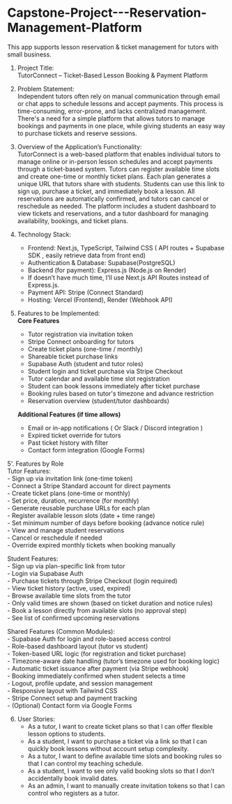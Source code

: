 # Capstone-Project---Reservation-Management-Platform

This app supports lesson reservation &amp; ticket management for tutors with small business.

1. Project Title:  
   TutorConnect – Ticket-Based Lesson Booking & Payment Platform

2. Problem Statement:  
   Independent tutors often rely on manual communication through email or chat apps to schedule lessons and accept payments. This process is time-consuming, error-prone, and lacks centralized management. There's a need for a simple platform that allows tutors to manage bookings and payments in one place, while giving students an easy way to purchase tickets and reserve sessions.

3. Overview of the Application’s Functionality:  
   TutorConnect is a web-based platform that enables individual tutors to manage online or in-person lesson schedules and accept payments through a ticket-based system. Tutors can register available time slots and create one-time or monthly ticket plans. Each plan generates a unique URL that tutors share with students. Students can use this link to sign up, purchase a ticket, and immediately book a lesson. All reservations are automatically confirmed, and tutors can cancel or reschedule as needed. The platform includes a student dashboard to view tickets and reservations, and a tutor dashboard for managing availability, bookings, and ticket plans.

4. Technology Stack:

   - Frontend: Next.js, TypeScript, Tailwind CSS ( API routes + Supabase SDK , easily retrieve data from front end)
   - Authentication & Database: Supabase(PostgreSQL)
   - Backend (for payment): Express.js (Node.js on Render)

   * If doesn’t have much time, I’ll use Next.js API Routes instead of Express.js.

   - Payment API: Stripe (Connect Standard)
   - Hosting: Vercel (Frontend), Render (Webhook API)

5. Features to be Implemented:  
   **Core Features**

   - Tutor registration via invitation token
   - Stripe Connect onboarding for tutors
   - Create ticket plans (one-time / monthly)
   - Shareable ticket purchase links
   - Supabase Auth (student and tutor roles)
   - Student login and ticket purchase via Stripe Checkout
   - Tutor calendar and available time slot registration
   - Student can book lessons immediately after ticket purchase
   - Booking rules based on tutor's timezone and advance restriction
   - Reservation overview (student/tutor dashboards)

   **Additional Features (if time allows)**

   - Email or in-app notifications ( Or Slack / Discord integration )
   - Expired ticket override for tutors
   - Past ticket history with filter
   - Contact form integration (Google Forms)

5'. Features by Role  
  Tutor Features:  
    - Sign up via invitation link (one-time token)  
    - Connect a Stripe Standard account for direct payments  
    - Create ticket plans (one-time or monthly)  
    - Set price, duration, recurrence (for monthly)  
    - Generate reusable purchase URLs for each plan  
    - Register available lesson slots (date + time range)  
    - Set minimum number of days before booking (advance notice rule)  
    - View and manage student reservations  
    - Cancel or reschedule if needed  
    - Override expired monthly tickets when booking manually  
      
  Student Features:  
    - Sign up via plan-specific link from tutor  
    - Login via Supabase Auth  
    - Purchase tickets through Stripe Checkout (login required)  
    - View ticket history (active, used, expired)  
    - Browse available time slots from the tutor  
    - Only valid times are shown (based on ticket duration and notice rules)  
    - Book a lesson directly from available slots (no approval step)  
    - See list of confirmed upcoming reservations  
  
  Shared Features (Common Modules):  
    - Supabase Auth for login and role-based access control  
    - Role-based dashboard layout (tutor vs student)  
    - Token-based URL logic (for registration and ticket purchase)  
    - Timezone-aware date handling (tutor’s timezone used for booking logic)  
    - Automatic ticket issuance after payment (via Stripe webhook)  
    - Booking immediately confirmed when student selects a time  
    - Logout, profile update, and session management  
    - Responsive layout with Tailwind CSS  
    - Stripe Connect setup and payment tracking  
    - (Optional) Contact form via Google Forms  
      
6. User Stories:
   - As a tutor, I want to create ticket plans so that I can offer flexible lesson options to students.
   - As a student, I want to purchase a ticket via a link so that I can quickly book lessons without account setup complexity.
   - As a tutor, I want to define available time slots and booking rules so that I can control my teaching schedule.
   - As a student, I want to see only valid booking slots so that I don’t accidentally book invalid dates.
   - As an admin, I want to manually create invitation tokens so that I can control who registers as a tutor.
